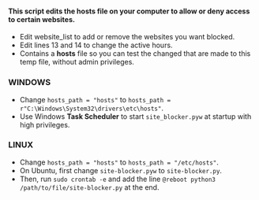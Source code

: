 #### This script edits the hosts file on your computer to allow or deny access to certain websites.

- Edit website_list to add or remove the websites you want blocked.
- Edit lines 13 and 14 to change the active hours.
- Contains a **hosts** file so you can test the changed that are made to this temp file, without admin privileges.

### WINDOWS
- Change `hosts_path = "hosts"` to `hosts_path = r"C:\Windows\System32\drivers\etc\hosts"`.
- Use Windows **Task Scheduler** to start `site_blocker.pyw` at startup with high privileges.

### LINUX
- Change `hosts_path = "hosts"` to `hosts_path = "/etc/hosts"`.
- On Ubuntu, first change `site-blocker.pyw` to `site-blocker.py`. 
- Then, run `sudo crontab -e` and add the line `@reboot python3 /path/to/file/site-blocker.py` at the end.
